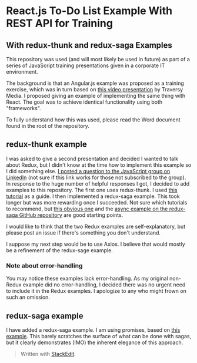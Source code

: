 # React.js To-Do List Example With REST API for Training #
## With redux-thunk and redux-saga Examples ##

This repository was used (and will most likely be used in future) as part of a series of JavaScript training presentations given in a corporate IT environment.

The background is that an Angular.js example was proposed as a training exercise, which was in turn based on [this video presentation](https://www.youtube.com/watch?v=PFP0oXNNveg&index=22&list=PLuWFibXQR6m75D-X9sBqvBntotbgP_4GE) by Traversy Media. I proposed giving an example of implementing the same thing with React. The goal was to achieve identical functionality using both "frameworks".

To fully understand how this was used, please read the Word document found in the root of the repository.

## redux-thunk example ##
I was asked to give a second presentation and decided I wanted to talk about Redux, but I didn't know at the time how to implement this example so I did something else. [I posted a question to the JavaScript group on LinkedIn](https://www.linkedin.com/comm/groups/121615/121615-6273683704166518784?midToken=AQEug6fZbKuN1Q&trk=eml-b2_anet_digest_of_digests-hero-11-discussion~subject&trkEmail=eml-b2_anet_digest_of_digests-hero-11-discussion~subject-null-a6h0c~j3eq0tsx~nt-null-communities~group~discussion&lipi=urn:li:page:email_b2_anet_digest_of_digests;ZVlzeME1R5qvV5Pjyi0R8Q==) (not sure if this link works for those not subscribed to the group). In response to the huge number of helpful responses I got, I decided to add examples to this repository. The first one uses redux-thunk. I used [this tutorial](https://codepen.io/stowball/post/a-dummy-s-guide-to-redux-and-thunk-in-react) as a guide. I then implemented a redux-saga example. This took longer but was more rewarding once I succeeded. Not sure which tutorials to recommend, but [this obvious one](https://github.com/redux-saga/redux-saga-beginner-tutorial) and the [async example on the redux-saga GitHub repository](https://github.com/redux-saga/redux-saga/tree/master/examples/async) are good starting points.

I would like to think that the two Redux examples are self-explanatory, but please post an issue if there's something you don't understand.

I suppose my next step would be to use Axios. I believe that would mostly be a refinement of the redux-sage example.

### Note about error-handling
You may notice these examples lack error-handling. As my original non-Redux example did no error-handling, I decided there was no urgent need to include it in the Redux examples. I apologize to any who might frown on such an omission.

## redux-saga example ##
I have added a redux-saga example. I am using promises, based on [this example](https://github.com/redux-saga/redux-saga/tree/master/examples/async). This barely scratches the surface of what can be done with sagas, but it clearly demonstrates (IMO) the inherent elegance of this approach.
> Written with [StackEdit](https://stackedit.io/).